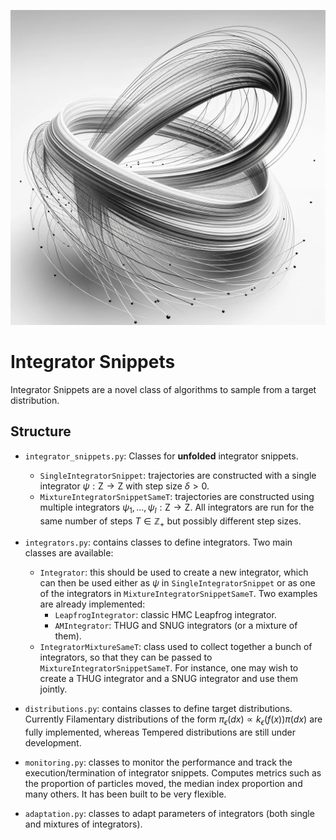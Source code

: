 ![Integrator Snippets](integrator_snippets.png)

# Integrator Snippets
Integrator Snippets are a novel class of algorithms to sample from a target distribution.

## Structure

- `integrator_snippets.py`: Classes for **unfolded** integrator snippets.
    - `SingleIntegratorSnippet`: trajectories are constructed with a single integrator $\psi:\mathsf{Z}\to\mathsf{Z}$ with step size $\delta>0$.
    - `MixtureIntegratorSnippetSameT`: trajectories are constructed using multiple integrators $\psi_1, \ldots, \psi_I:\mathsf{Z}\to\mathsf{Z}$. All integrators are run for the same number of steps $T\in\mathbb{Z}_+$ but possibly different step sizes.

- `integrators.py`: contains classes to define integrators. Two main classes are available:
  - `Integrator`: this should be used to create a new integrator, which can then be used either as $\psi$ in `SingleIntegratorSnippet` or as one of the integrators in `MixtureIntegratorSnippetSameT`. Two examples are already implemented:
    - `LeapfrogIntegrator`: classic HMC Leapfrog integrator.
    - `AMIntegrator`: THUG and SNUG integrators (or a mixture of them).
  - `IntegratorMixtureSameT`: class used to collect together a bunch of integrators, so that they can be passed to `MixtureIntegratorSnippetSameT`. For instance, one may wish to create a THUG integrator and a SNUG integrator and use them jointly.
- `distributions.py`: contains classes to define target distributions. Currently Filamentary distributions of the form $\pi_\epsilon(dx) \propto k_\epsilon(f(x)) \pi(dx)$ are fully implemented, whereas Tempered distributions are still under development.
- `monitoring.py`: classes to monitor the performance and track the execution/termination of integrator snippets. Computes metrics such as the proportion of particles moved, the median index proportion and many others. It has been built to be very flexible.
- `adaptation.py`: classes to adapt parameters of integrators (both single and mixtures of integrators).


